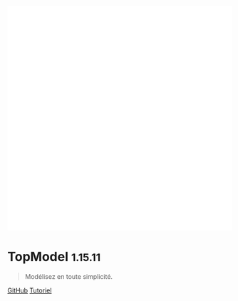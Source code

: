 ![logo](./media/IconDark.svg)

# TopModel <small>1.15.11</small>

> Modélisez en toute simplicité.

[GitHub](https://github.com/klee-contrib/topmodel)
[Tutoriel](/getting-started/00_getting_started.md)
